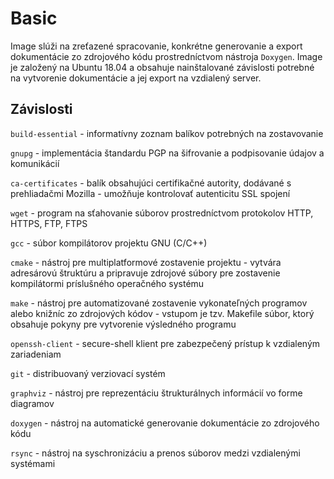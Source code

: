 # Basic

Image slúži na zreťazené spracovanie, konkrétne generovanie a export dokumentácie zo zdrojového kódu prostredníctvom nástroja `Doxygen`. Image je založený na Ubuntu 18.04 a obsahuje nainštalované závislosti potrebné na vytvorenie dokumentácie a jej export na vzdialený server.

## Závislosti
`build-essential` - informatívny zoznam balíkov potrebných na zostavovanie

`gnupg` - implementácia štandardu PGP na šifrovanie a podpisovanie údajov a komunikácií

`ca-certificates` - balík obsahujúci certifikačné autority, dodávané s prehliadačmi Mozilla - umožňuje kontrolovať autenticitu SSL spojení

`wget` - program na sťahovanie súborov prostredníctvom protokolov HTTP, HTTPS, FTP, FTPS

`gcc` - súbor kompilátorov projektu GNU (C/C++)

`cmake` - nástroj pre multiplatformové zostavenie projektu - vytvára adresárovú štruktúru a pripravuje zdrojové súbory pre zostavenie kompilátormi príslušného operačného systému

`make` - nástroj pre automatizované zostavenie vykonateľných programov alebo knižníc zo zdrojových kódov - vstupom je tzv. Makefile súbor, ktorý obsahuje pokyny pre vytvorenie výsledného programu

`openssh-client` - secure-shell klient pre zabezpečený prístup k vzdialeným zariadeniam

`git` - distribuovaný verziovací systém

`graphviz` - nástroj pre reprezentáciu štrukturálnych informácií vo forme diagramov

`doxygen` - nástroj na automatické generovanie dokumentácie zo zdrojového kódu

`rsync` - nástroj na syschronizáciu a prenos súborov medzi vzdialenými systémami

